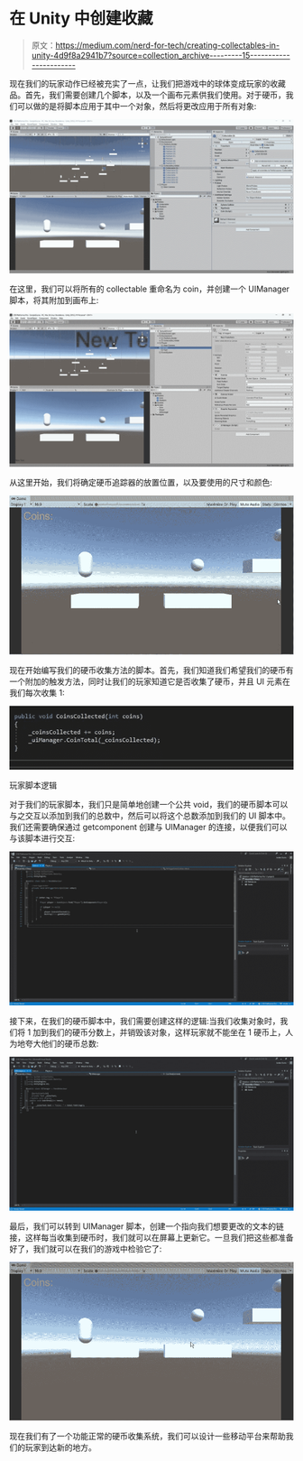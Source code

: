 # 在 Unity 中创建收藏

> 原文：<https://medium.com/nerd-for-tech/creating-collectables-in-unity-4d9f8a2941b7?source=collection_archive---------15----------------------->

现在我们的玩家动作已经被充实了一点，让我们把游戏中的球体变成玩家的收藏品。首先，我们需要创建几个脚本，以及一个画布元素供我们使用。对于硬币，我们可以做的是将脚本应用于其中一个对象，然后将更改应用于所有对象:

![](img/cff9855a102f9b18e10a4deeb3c30f85.png)

在这里，我们可以将所有的 collectable 重命名为 coin，并创建一个 UIManager 脚本，将其附加到画布上:

![](img/cb38ec33ee23354ba82320b0fefaf878.png)

从这里开始，我们将确定硬币追踪器的放置位置，以及要使用的尺寸和颜色:

![](img/54c685f87738df3d33e615664d932de4.png)

现在开始编写我们的硬币收集方法的脚本。首先，我们知道我们希望我们的硬币有一个附加的触发方法，同时让我们的玩家知道它是否收集了硬币，并且 UI 元素在我们每次收集 1:

![](img/49fdf01355bcbb8e9b4cb69ede31252c.png)

玩家脚本逻辑

对于我们的玩家脚本，我们只是简单地创建一个公共 void，我们的硬币脚本可以与之交互以添加到我们的总数中，然后可以将这个总数添加到我们的 UI 脚本中。我们还需要确保通过 getcomponent 创建与 UIManager 的连接，以便我们可以与该脚本进行交互:

![](img/750d52b896640fecc67a99bb3b8c7860.png)

接下来，在我们的硬币脚本中，我们需要创建这样的逻辑:当我们收集对象时，我们将 1 加到我们的硬币分数上，并销毁该对象，这样玩家就不能坐在 1 硬币上，人为地夸大他们的硬币总数:

![](img/76ed6c4f8247589682877e4a1e0ec7f5.png)

最后，我们可以转到 UIManager 脚本，创建一个指向我们想要更改的文本的链接，这样每当收集到硬币时，我们就可以在屏幕上更新它。一旦我们把这些都准备好了，我们就可以在我们的游戏中检验它了:

![](img/074789b37ce3dde3e2765408b6ce7a11.png)

现在我们有了一个功能正常的硬币收集系统，我们可以设计一些移动平台来帮助我们的玩家到达新的地方。